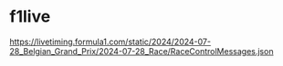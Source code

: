 # f1live



https://livetiming.formula1.com/static/2024/2024-07-28_Belgian_Grand_Prix/2024-07-28_Race/RaceControlMessages.json
